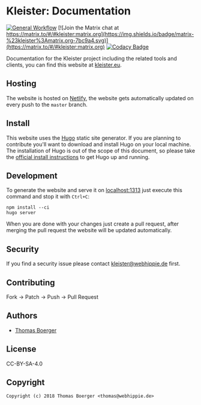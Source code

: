 # Kleister: Documentation

[![General Workflow](https://github.com/kleister/kleister-docs/actions/workflows/general.yml/badge.svg)](https://github.com/kleister/kleister-docs/actions/workflows/general.yml) [![Join the Matrix chat at https://matrix.to/#/#kleister:matrix.org](https://img.shields.io/badge/matrix-%23kleister%3Amatrix.org-7bc9a4.svg)](https://matrix.to/#/#kleister:matrix.org) [![Codacy Badge](https://app.codacy.com/project/badge/Grade/21ee27fb731740d79a2bbe36a34c1848)](https://app.codacy.com/gh/kleister/kleister-docs/dashboard?utm_source=gh&utm_medium=referral&utm_content=&utm_campaign=Badge_grade)

Documentation for the Kleister project including the related tools and clients,
you can find this website at [kleister.eu][website].

## Hosting

The website is hosted on [Netlify][netlify], the website gets
automatically updated on every push to the `master` branch.

## Install

This website uses the [Hugo][hugo] static site generator. If you are planning to
contribute you'll want to download and install Hugo on your local machine. The
installation of Hugo is out of the scope of this document, so please take the
[official install instructions][install] to get Hugo up and running.

## Development

To generate the website and serve it on [localhost:1313](http://localhost:1313)
just execute this command and stop it with `Ctrl+C`:

```console
npm install --ci
hugo server
```

When you are done with your changes just create a pull request, after merging
the pull request the website will be updated automatically.

## Security

If you find a security issue please contact
[kleister@webhippie.de](mailto:kleister@webhippie.de) first.

## Contributing

Fork -> Patch -> Push -> Pull Request

## Authors

-   [Thomas Boerger](https://github.com/tboerger)

## License

CC-BY-SA-4.0

## Copyright

```console
Copyright (c) 2018 Thomas Boerger <thomas@webhippie.de>
```

[website]: https://kleister.eu
[netlify]: https://www.netlify.co
[hugo]: https://github.com/spf13/hugo
[install]: https://gohugo.io/overview/installing/

